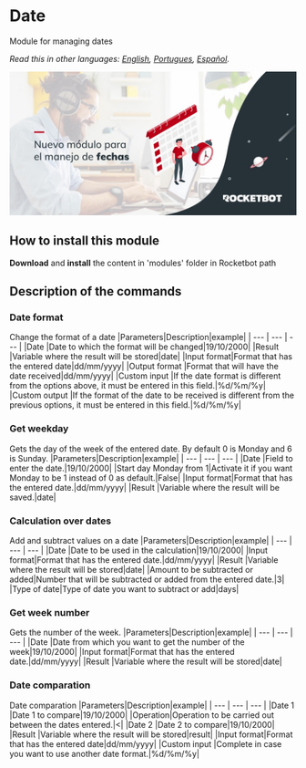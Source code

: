 # Date
  
Module for managing dates  

*Read this in other languages: [English](Manual_Fechas.md), [Portugues](Manual_Fechas.pr.md), [Español](Manual_Fechas.es.md).*
  
![banner](imgs/Banner_fechas.png)
## How to install this module

__Download__ and __install__ the content in 'modules' folder in Rocketbot path  



## Description of the commands

### Date format
  
Change the format of a date
|Parameters|Description|example|
| --- | --- | --- |
|Date |Date to which the format will be changed|19/10/2000|
|Result |Variable where the result will be stored|date|
|Input format|Format that has the entered date|dd/mm/yyyy|
|Output format |Format that will have the date received|dd/mm/yyyy|
|Custom input |If the date format is different from the options above, it must be entered in this field.|%d/%m/%y|
|Custom output |If the format of the date to be received is different from the previous options, it must be entered in this field.|%d/%m/%y|

### Get weekday
  
Gets the day of the week of the entered date. By default 0 is Monday and 6 is Sunday.
|Parameters|Description|example|
| --- | --- | --- |
|Date |Field to enter the date.|19/10/2000|
|Start day Monday from 1|Activate it if you want Monday to be 1 instead of 0 as default.|False|
|Input format|Format that has the entered date.|dd/mm/yyyy|
|Result |Variable where the result will be saved.|date|

### Calculation over dates
  
Add and subtract values on a date
|Parameters|Description|example|
| --- | --- | --- |
|Date |Date to be used in the calculation|19/10/2000|
|Input format|Format that has the entered date.|dd/mm/yyyy|
|Result |Variable where the result will be stored|date|
|Amount to be subtracted or added|Number that will be subtracted or added from the entered date.|3|
|Type of date|Type of date you want to subtract or add|days|

### Get week number
  
Gets the number of the week.
|Parameters|Description|example|
| --- | --- | --- |
|Date |Date from which you want to get the number of the week|19/10/2000|
|Input format|Format that has the entered date.|dd/mm/yyyy|
|Result |Variable where the result will be stored|date|

### Date comparation
  
Date comparation
|Parameters|Description|example|
| --- | --- | --- |
|Date 1 |Date 1 to compare|19/10/2000|
|Operation|Operation to be carried out between the dates entered.|<|
|Date 2 |Date 2 to compare|19/10/2000|
|Result |Variable where the result will be stored|result|
|Input format|Format that has the entered date|dd/mm/yyyy|
|Custom input |Complete in case you want to use another date format.|%d/%m/%y|

